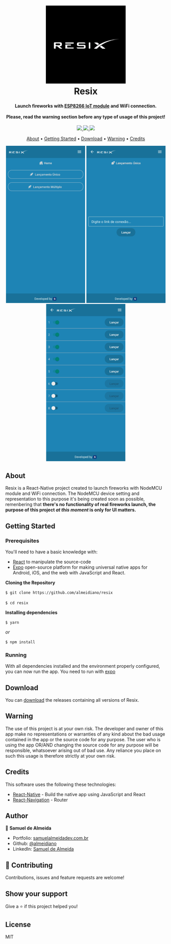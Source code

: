 
<h1 align="center">
  <br>
  <a href="#"><img src="./assets/splash.png" alt="Markdownify" width="250"></a>
  <br>
  Resix
  <br>
</h1>

<h4 align="center">Launch fireworks with <a href="https://pt.wikipedia.org/wiki/NodeMCU">ESP8266 IoT module</a> and WiFi connection. <br/><br/> Please, read the warning section before any type of usage of this project!</h4>

<p align="center">
  <a href="#">
    <img src="https://img.shields.io/badge/version-1.2.0-brightgreen">
  </a>
  <a href="#">
    <img src="https://img.shields.io/badge/IoT-true-blue">
  </a>
  <a href="#">
    <img src="https://img.shields.io/badge/device-nodemcu-yellow">
  </a>
</p>

<p align="center">
  <a href="#about">About</a> •
  <a href="#getting-started">Getting Started</a> •
  <a href="#download">Download</a> •
  <a href="#warning">Warning</a> •
  <a href="#credits">Credits</a> 
</p>

<p align="center">
<img src="./assets/README-preview/home.png" height="490" />
<img src="./assets/README-preview/connect.png" height="490" />
<img src="./assets/README-preview/multi-launch.png" height="490" />
</p>

## About

Resix is a React-Native project created to launch fireworks with NodeMCU module and WiFi connection. The NodeMCU device setting and representation to this purpose it's being created soon as possible, remenbering that <b>there's no functionality of real fireworks launch, the purpose of this project <i>at this moment</i> is only for UI matters.</b>

## Getting Started

### Prerequisites
You'll need to have a basic knowledge with:
- [React](https://reactjs.org) to manipulate the source-code
- [Expo](https://expo.dev/) open-source platform for making universal native apps for Android, iOS, and the web with JavaScript and React.

**Cloning the Repository**

```
$ git clone https://github.com/almeidiano/resix

$ cd resix
```

**Installing dependencies**

```
$ yarn
```

_or_

```
$ npm install
```

### Running

With all dependencies installed and the environment properly configured, you can now run the app. You need to run with <a href="https://expo.dev/">expo</a>

## Download

You can [download](https://github.com/almeidiano/resix/releases) the releases containing all versions of Resix.

## Warning

The use of this project is at your own risk. 
The developer and owner of this app make no representations or warranties of any kind about the bad usage contained in the app or the source code for any purpose. 
The user who is using the app OR/AND changing the source code for any purpose will be responsible, whatsoever arising out of bad use. 
Any reliance you place on such this usage is therefore strictly at your own risk.

## Credits

This software uses the following these technologies:

- [React-Native](https://facebook.github.io/react-native/) - Build the native app using JavaScript and React
- [React-Navigation](https://reactnavigation.org/docs/en/getting-started.html) - Router

## Author

👤 **Samuel de Almeida**

* Portfolio: [samuelalmeidadev.com.br](https://samuelalmeidadev.com.br/)
* Github: [@almeidiano](https://github.com/almeidiano)
* LinkedIn: [Samuel de Almeida](https://br.linkedin.com/in/samuel-de-almeida)

## 🤝 Contributing

Contributions, issues and feature requests are welcome!

## Show your support

Give a ⭐️ if this project helped you!

## License

MIT
